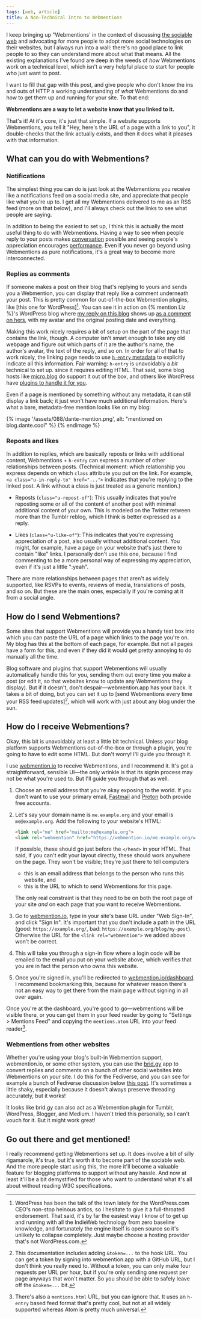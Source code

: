 ```yaml
---
tags: [web, article]
title: A Non-Technical Intro to Webmentions
---
```


I keep bringing up "Webmentions' in the context of discussing [the sociable web]
and advocating for more people to adopt more social technologies on their
websites, but I always run into a wall: there's no good place to link people to
so they can understand more about what that means. All the existing explanations
I've found are deep in the weeds of *how* Webmentions work on a technical level,
which isn't a very helpful place to start for people who just want to post.

[the sociable web]: /blog/a-sociable-web

I want to fill that gap with this post, and give people who don't know the ins
and outs of HTTP a working understanding of *what* Webmentions do and how to get
them up and running for your site. To that end:

**Webmentions are a way to let a website know that you linked to it.**

That's it! At it's core, it's just that simple. If a website supports
Webmentions, you tell it "Hey, here's the URL of a page with a link to you", it
double-checks that the link actually exists, and then it does what it pleases
with that information.

## What can you do with Webmentions?

### Notifications

The simplest thing you can do is just look at the Webmentions you receive like a
notifications feed on a social media site, and appreciate that people like what
you're up to. I get all my Webmentions delivered to me as an RSS feed (more on
that below), and I'll always check out the links to see what people are saying.

In addition to being the easiest to set up, I think this is actually the most
useful thing to do with Webmentions. Having a way to see when people reply to
your posts makes [conversation] possible and seeing people's appreciation
encourages [performance]. Even if you never go beyond using Webmentions as pure
notifications, it's a great way to become more interconnected.

[conversation]: /blog/a-sociable-web#conversation
[performance]: /blog/a-sociable-web#performance

### Replies as comments

If someone makes a post on their blog that's replying to yours and sends you a
Webmention, you can display that reply like a comment underneath your post. This
is pretty common for out-of-the-box Webmention plugins, like [this one for
WordPress][^wordpress]. You can see it in action on {% mention Liz %}'s
WordPress blog where [my reply on this blog] shows up [as a comment on hers],
with my avatar and the original posting date and everything.

[the one for WordPress]: https://wordpress.org/plugins/webmention/
[Liz's WordPress blog]: https://seaslug.garden/?p=69
[my reply on this blog]: /blog/10-official-years-of-type-1/
[as a comment on hers]: https://seaslug.garden/?p=69#comment-63

[^wordpress]: WordPress has been the talk of the town lately for the
  WordPress.com CEO's non-stop heinous antics, so I hesitate to give it a
  full-throated endorsement. That said, it's by far the easiest way I know of to
  get up and running with all the IndieWeb technology from zero baseline
  knowledge, and fortunately the engine itself is open source so it's unlikely
  to collapse completely. Just maybe choose a hosting provider that's not
  WordPress.com.

Making this work nicely requires a bit of setup on the part of the page that
contains the link, though. A computer isn't smart enough to take any old webpage
and figure out which parts of it are the author's name, the author's avatar, the
text of the reply, and so on. In order for all of that to work nicely, the
linking page needs to use [`h-entry` metadata] to explicitly indicate all this
information. Fair warning: `h-entry` is unavoidably a *bit* technical to set up.
since it requires editing HTML. That said, some blog hosts like [micro.blog] do
support it out of the box, and others like WordPress have [plugins to handle it
for you].

[`h-entry` metadata]: /blog/reblogging-posts-with-h-entry/#structured-post-data-with-h-entry
[micro.blog]: https://micro.blog/
[plugins to handle it for you]: https://wordpress.org/themes/sempress/

Even if a page is mentioned by something without any metadata, it can still
display a link back; it just won't have much additional information. Here's what
a bare, metadata-free mention looks like on my blog:

{% image '/assets/088/dante-mention.png', alt: "mentioned on blog.dante.cool" %}
{% endimage %}

### Reposts and likes

In addition to replies, which are basically reposts or links with additional
content, Webmentions + `h-entry` can express a number of other relationships
between posts. (Technical moment: which relationship you express depends on
which `class` attribute you put on the link. For example, `<a
class="u-in-reply-to" href="...">` indicates that you're replying to the linked
post. A link without a class is just treated as a generic mention.)

* Reposts (`class="u-repost-of"`): This usually indicates that you're reposting
  some or all of the content of another post with minimal additional content of
  your own. This is modeled on the Twitter retween more than the Tumblr reblog,
  which I think is better expressed as a reply.

* Likes (`class="u-like-of"`): This indicates that you're expressing
  appreciation of a post, also usually without additional content. You might,
  for example, have a page on your website that's just there to contain "like"
  links. I personally don't use this one, because I find commenting to be a more
  personal way of expressing my appreciation, even if it's just a little ":yeah".

There are more relationships between pages that aren't as widely supported, like
RSVPs to events, reviews of media, translations of posts, and so on. But these
are the main ones, especially if you're coming at it from a social angle.

## How do I send Webmentions?

Some sites that support Webmentions will provide you a handy text box into which
you can paste the URL of a page which links to the page you're on. My blog has
this at the bottom of each page, for example. But not all pages have a form for
this, and even if they did it would get pretty annoying to do manually all the
time.

Blog software and plugins that support Webmentions will usually automatically
handle this for you, sending them out every time you make a post (or edit it, so
that websites know to update any Webmentions they display). But if it doesn't,
don't despair—webmention.app has your back. It takes a bit of doing, but you can
set it up to [send Webmentions every time your RSS feed updates][^wmapp-auth],
which will work with just about any blog under the sun.

[send Webmentions every time your RSS feed updates]: https://webmention.app/docs#using-ifttt-to-trigger-checks

[^wmapp-auth]: This documentation includes adding `&token=...` to the hook URL.
  You can get a token by signing into webmention.app with a GitHub URL, but I
  don't think you really need to. Without a token, you can only make four
  requests per URL per hour, but if you're only sending one request per page
  anyways that won't matter. So you should be able to safely leave off the
  `&token=...` bit.

## How do I receive Webmentions?

Okay, this bit is unavoidably at least a little bit technical. Unless your blog
platform supports Webmentions out-of-the-box or through a plugin, you're going
to have to edit some HTML. But don't worry! I'll guide you through it.

I use [webmention.io] to receive Webmentions, and I recommend it. It's got a
straightforward, sensible UI—the only wrinkle is that its signin process may not
be what you're used to. But I'll guide you through that as well.

[webmention.io]: https://webmention.io

1. Choose an email address that you're okay exposing to the world. If you don't
   want to use your primary email, [Fastmail] and [Proton] both provide free
   accounts.

   [Fastmail]: https://fastmail.com/
   [Proton]: https://proton.me/mail

2. Let's say your domain name is `me.example.org` and your email is
   `me@example.org`. Add the following to your website's HTML:

   ```html
   <link rel="me" href="mailto:me@example.org">
   <link rel="webmention" href="https://webmention.io/me.example.org/webmention" />
   ```

   If possible, these should go just before the `</head>` in your HTML. That
   said, if you can't edit your layout directly, these should work anywhere on
   the page. They won't be visible; they're just there to tell computers

   * this is an email address that belongs to the person who runs this website, and
   * this is the URL to which to send Webmentions for this page.

   The only real constraint is that they need to be on both the root page of
   your site *and* on each page that you want to receive Webmentions.

3. Go to [webmention.io], type in your site's base URL under "Web Sign-In", and
   click "Sign In". It's important that you don't include a path in the URL
   (good: `https://example.org/`, bad: `https://example.org/blog/my-post`).
   Otherwise the URL for the `<link rel="webmention">` we added above won't be
   correct.

4. This will take you through a sign-in flow where a login code will be emailed
   to the email you put on your website above, which verifies that you are in
   fact the person who owns this website.

5. Once you're signed in, you'll be redirected to [webmention.io/dashboard]. I
   recommend bookmarking this, because for whatever reason there's not an easy
   way to get there from the main page without signing in all over again.

   [webmention.io/dashboard]: https://webmention.io/dashboard

Once you're at the dashboard, you're good to go—webmentions will be visible
there, or you can get them in your feed reader by going to "Settings > Mentions
Feed" and copying the `mentions.atom` URL into your feed reader[^mentions.html].

[^mentions.html]: There's also a `mentions.html` URL, but you can ignore that.
  It uses an `h-entry` based feed format that's pretty cool, but not at all
  widely supported whereas Atom is pretty much universal.

### Webmentions from other websites

Whether you're using your blog's built-in Webmention support, webmention.io, or
some other system, you can use the [brid.gy] app to convert replies and comments
on a bunch of other social websites into Webmentions on your site. I do this for
the Fediverse, and you can see for example a bunch of Fediverse discussion below
[this post]. It's sometimes a little shaky, especially because it doesn't always
preserve threading accurately, but it works!

[brid.gy]: https://brid.gy/
[this post]: /blog/seattle-cohost-wake/

It looks like brid.gy can also act as a Webmention plugin for Tumblr, WordPress,
Blogger, and Medium. I haven't tried this personally, so I can't vouch for it.
But it might work great!

## Go out there and get mentioned!

I really recommend getting Webmentions set up. It does involve a bit of silly
rigamarole, it's true, but it's worth it to become part of the sociable web. And
the more people start using this, the more it'll become a valuable feature for
blogging platforms to support without any hassle. And now at least it'll be a
bit demystified for those who want to understand what it's all about without
reading W3C specifications.
